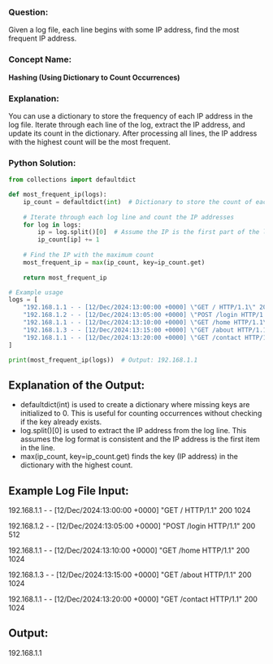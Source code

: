 ### Question:
Given a log file, each line begins with some IP address, find the most frequent IP address.

### Concept Name:
**Hashing (Using Dictionary to Count Occurrences)**

### Explanation:
You can use a dictionary to store the frequency of each IP address in the log file. Iterate through each line of the log, extract the IP address, and update its count in the dictionary. After processing all lines, the IP address with the highest count will be the most frequent.

### Python Solution:

```python
from collections import defaultdict

def most_frequent_ip(logs):
    ip_count = defaultdict(int)  # Dictionary to store the count of each IP address
    
    # Iterate through each log line and count the IP addresses
    for log in logs:
        ip = log.split()[0]  # Assume the IP is the first part of the log line
        ip_count[ip] += 1
    
    # Find the IP with the maximum count
    most_frequent_ip = max(ip_count, key=ip_count.get)
    
    return most_frequent_ip

# Example usage
logs = [
    "192.168.1.1 - - [12/Dec/2024:13:00:00 +0000] \"GET / HTTP/1.1\" 200 1024",
    "192.168.1.2 - - [12/Dec/2024:13:05:00 +0000] \"POST /login HTTP/1.1\" 200 512",
    "192.168.1.1 - - [12/Dec/2024:13:10:00 +0000] \"GET /home HTTP/1.1\" 200 1024",
    "192.168.1.3 - - [12/Dec/2024:13:15:00 +0000] \"GET /about HTTP/1.1\" 200 1024",
    "192.168.1.1 - - [12/Dec/2024:13:20:00 +0000] \"GET /contact HTTP/1.1\" 200 1024"
]

print(most_frequent_ip(logs))  # Output: 192.168.1.1

```
## **Explanation of the Output:**
- defaultdict(int) is used to create a dictionary where missing keys are initialized to 0. This is useful for counting occurrences without checking if the key already exists.
- log.split()[0] is used to extract the IP address from the log line. This assumes the log format is consistent and the IP address is the first item in the line.
- max(ip_count, key=ip_count.get) finds the key (IP address) in the dictionary with the highest count.

## **Example Log File Input:**
192.168.1.1 - - [12/Dec/2024:13:00:00 +0000] "GET / HTTP/1.1" 200 1024

192.168.1.2 - - [12/Dec/2024:13:05:00 +0000] "POST /login HTTP/1.1" 200 512

192.168.1.1 - - [12/Dec/2024:13:10:00 +0000] "GET /home HTTP/1.1" 200 1024

192.168.1.3 - - [12/Dec/2024:13:15:00 +0000] "GET /about HTTP/1.1" 200 1024

192.168.1.1 - - [12/Dec/2024:13:20:00 +0000] "GET /contact HTTP/1.1" 200 1024

## **Output:**
192.168.1.1
